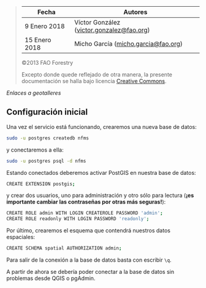 > | Fecha         | Autores                                         |
> |---------------|-------------------------------------------------|
> | 9  Enero 2018 | Víctor González (<victor.gonzalez@fao.org>)  |
> | 15 Enero 2018 | Micho García (<micho.garcia@fao.org>) |
>
> ©2013 FAO Forestry
>
> Excepto donde quede reflejado de otra manera, la presente documentación se halla bajo licencia [Creative Commons](http://creativecommons.org/licenses/by-sa/3.0/deed.es).

*Enlaces a geotalleres*

## Configuración inicial

Una vez el servicio está funcionando, crearemos una nueva base de datos:

```bash
sudo -u postgres createdb nfms
```

y conectaremos a ella:

```bash
sudo -u postgres psql -d nfms
```

Estando conectados deberemos activar PostGIS en nuestra base de datos:

```bash
CREATE EXTENSION postgis;
```

y crear dos usuarios, uno para administración y otro sólo para lectura (**¡es importante cambiar las contraseñas por otras más seguras!**):

```bash
CREATE ROLE admin WITH LOGIN CREATEROLE PASSWORD 'admin';
CREATE ROLE readonly WITH LOGIN PASSWORD 'readonly';
```

Por último, crearemos el esquema que contendrá nuestros datos espaciales:

```bash
CREATE SCHEMA spatial AUTHORIZATION admin;
```

Para salir de la conexión a la base de datos basta con escribir `\q`.

A partir de ahora se debería poder conectar a la base de datos sin problemas desde QGIS o pgAdmin.